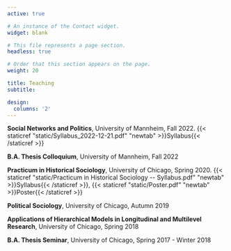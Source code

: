 ```yaml
---
active: true

# An instance of the Contact widget.
widget: blank

# This file represents a page section.
headless: true

# Order that this section appears on the page.
weight: 20

title: Teaching
subtitle:

design:
  columns: '2'
---
```


**Social Networks and Politics**, University of Mannheim, Fall 2022. {{< staticref "static/Syllabus_2022-12-21.pdf" "newtab" >}}Syllabus{{< /staticref >}}

**B.A. Thesis Colloquium**, University of Mannheim, Fall 2022

**Practicum in Historical Sociology**, University of Chicago, Spring 2020. {{< staticref "static/Practicum in Historical Sociology -- Syllabus.pdf" "newtab" >}}Syllabus{{< /staticref >}}, {{< staticref "static/Poster.pdf" "newtab" >}}Poster{{< /staticref >}}

**Political Sociology**, University of Chicago, Autumn 2019

**Applications of Hierarchical Models in Longitudinal and Multilevel Research**, University of Chicago, Spring 2018

**B.A. Thesis Seminar**, University of Chicago, Spring 2017 - Winter 2018
